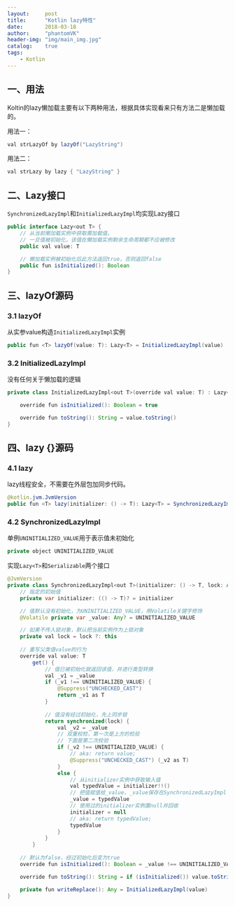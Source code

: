 ```yaml
---
layout:     post
title:      "Kotlin lazy特性"
date:       2018-03-18
author:     "phantomVK"
header-img: "img/main_img.jpg"
catalog:    true
tags:
    - Kotlin
---
```


## 一、用法

Koltin的lazy懒加载主要有以下两种用法，根据具体实现看来只有方法二是懒加载的。

用法一：

```java
val strLazyOf by lazyOf("LazyString")
```


用法二：

```java
val strLazy by lazy { "LazyString" }
```

## 二、Lazy接口

`SynchronizedLazyImpl`和`InitializedLazyImpl`均实现Lazy接口

```java
public interface Lazy<out T> {
    // 从当前懒加载实例中获取需加载值。
    // 一旦值被初始化，该值在懒加载实例剩余生命周期都不应被修改
    public val value: T

    // 懒加载实例被初始化后此方法返回true，否则返回false
    public fun isInitialized(): Boolean
}
```

## 三、lazyOf源码


### 3.1 lazyOf

从实参value构造`InitializedLazyImpl`实例

```java
public fun <T> lazyOf(value: T): Lazy<T> = InitializedLazyImpl(value)
```

### 3.2 InitializedLazyImpl

没有任何关于懒加载的逻辑

```Java
private class InitializedLazyImpl<out T>(override val value: T) : Lazy<T>, Serializable {

    override fun isInitialized(): Boolean = true

    override fun toString(): String = value.toString()
}
```

## 四、lazy {}源码

### 4.1 lazy

lazy线程安全，不需要在外层包加同步代码。

```Java
@kotlin.jvm.JvmVersion
public fun <T> lazy(initializer: () -> T): Lazy<T> = SynchronizedLazyImpl(initializer)
```

### 4.2 SynchronizedLazyImpl

单例`UNINITIALIZED_VALUE`用于表示值未初始化

```java
private object UNINITIALIZED_VALUE
```

实现`Lazy<T>`和`Serializable`两个接口

```Java
@JvmVersion
private class SynchronizedLazyImpl<out T>(initializer: () -> T, lock: Any? = null) : Lazy<T>, Serializable {
    // 指定的初始值
    private var initializer: (() -> T)? = initializer

    // 值默认没有初始化，为UNINITIALIZED_VALUE，用Volatile关键字修饰
    @Volatile private var _value: Any? = UNINITIALIZED_VALUE

    // 如果不传入锁对象，默认把当前实例作为上锁对象
    private val lock = lock ?: this
    
    // 重写父类值value的行为
    override val value: T
        get() {
            // 值已被初始化就返回该值，并进行类型转换
            val _v1 = _value
            if (_v1 !== UNINITIALIZED_VALUE) {
                @Suppress("UNCHECKED_CAST")
                return _v1 as T
            }
            
            // 值没有经过初始化，先上同步锁
            return synchronized(lock) {
                val _v2 = _value
                // 双重校检，第一次是上方的检验
                // 下面是第二次校验
                if (_v2 !== UNINITIALIZED_VALUE) {
                    // aka: return value;
                    @Suppress("UNCHECKED_CAST") (_v2 as T)
                }
                else {
                    // 从initializer实例中获取输入值
                    val typedValue = initializer!!()
                    // 把值赋值给_value，_value保存在SynchronizedLazyImpl
                    _value = typedValue
                    // 使用过的initializer实例置null并回收
                    initializer = null
                    // aka: return typedValue;
                    typedValue
                }
            }
        }
    
    // 默认为false，经过初始化后变为true
    override fun isInitialized(): Boolean = _value !== UNINITIALIZED_VALUE

    override fun toString(): String = if (isInitialized()) value.toString() else "Lazy value not initialized yet."

    private fun writeReplace(): Any = InitializedLazyImpl(value)
}
```